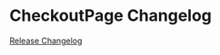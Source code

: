 # CheckoutPage Changelog

[Release Changelog](https://github.com/spryker-shop/checkout-page/releases)
